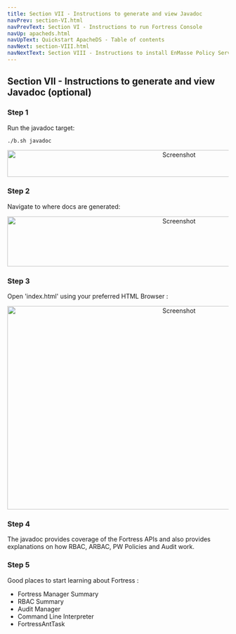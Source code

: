 ```yaml
---
title: Section VII - Instructions to generate and view Javadoc
navPrev: section-VI.html
navPrevText: Section VI - Instructions to run Fortress Console
navUp: apacheds.html
navUpText: Quickstart ApacheDS - Table of contents
navNext: section-VIII.html
navNextText: Section VIII - Instructions to install EnMasse Policy Server Demo
---
```


## Section VII - Instructions to generate and view Javadoc (optional)

### Step 1

Run the javadoc target:

	./b.sh javadoc 

<CENTER>
  <IMG src="../../images/Screenshot24-ant-javadoc.png" alt="Screenshot" width="766" height="61"/>
</CENTER>


### Step 2

Navigate to where docs are generated:

<CENTER>
  <IMG src="../../images/Screenshot25-javadoc-listing.png" alt="Screenshot" width="766" height="114"/>
</CENTER>

### Step 3

Open 'index.html' using your preferred HTML Browser :

<CENTER>
  <IMG src="../../images/Screenshot26-javadoc.png" alt="Screenshot" width="766" height="463"/>
</CENTER>

### Step 4

The javadoc provides coverage of the Fortress APIs and also provides explanations on how RBAC, ARBAC, PW Policies and Audit work.

### Step 5

Good places to start learning about Fortress : 

* Fortress Manager Summary
* RBAC Summary
* Audit Manager
* Command Line Interpreter
* FortressAntTask
